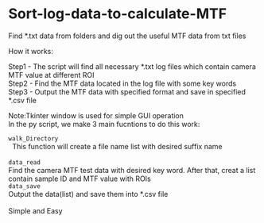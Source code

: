 # Sort-log-data-to-calculate-MTF
Find *.txt data from folders and dig out the useful MTF data from txt files

<h>How it works:</h>
    <div>Step1 - The script will find all necessary *.txt log files which contain camera MTF value at different ROI</div>
    <div>Step2 - Find the MTF data located in the log file with some key words</div>
    <div>Step3 - Output the MTF data with specified format and save in specified *.csv file</div>

Note:Tkinter window is used for simple GUI operation
<br>
In the py script, we make 3 main fucntions to do this work:

   <div><code>walk_Directory</code></div>
   This function will create a file name list with desired suffix name</div>
   <br>
   <div><code>data_read</code></div>
   Find the camera MTF test data with desired key word. After that, creat a list contain sample ID and MTF value with ROIs
   <br>
   <div><code>data_save</code></div>
   <div>Output the data(list) and save them into *.csv file</div>
<br>
Simple and Easy

